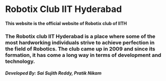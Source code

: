 # Robotix Club IIT Hyderabad

#### This website is the official website of Robotix club of IITH

### The Robotix club IIT Hyderabad is a place where some of the most hardworking individuals strive to achieve perfection in the field of Robotics. The club came up in 2009 and since its formation, it has come a long way in terms of development and technology.

##### Developed By: Sai Sujith Reddy, Pratik Nikam

